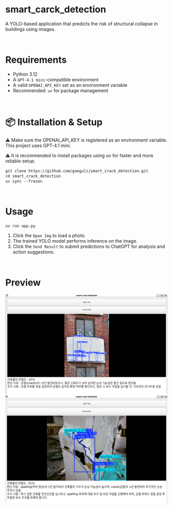 # smart_carck_detection
A YOLO-based application that predicts the risk of structural collapse in buildings using images.

<br>

# Requirements
- Python 3.12
- A `GPT-4.1 mini`-compatible environment
- A valid `OPENAI_API_KEY` set as an environment variable
- Recommended: `uv` for package management

<br>

# 📦 Installation & Setup
⚠️ Make sure the OPENAI_API_KEY is registered as an environment variable. This project uses GPT-4.1 mini.

⚠️ It is recommended to install packages using uv for faster and more reliable setup.


```
git clone https://github.com/gaeguli/smart_crack_detection.git
cd smart_crack_detection
uv sync --frozen
```

<br>

# Usage
```
uv run app.py
```

1. Click the `Open Img` to load a photo.
2. The trained YOLO model performs inference on the image.
3. Click the `Send Result` to submit predictions to ChatGPT for analysis and action suggestions.

<br>

# Preview
<img src="img/img1.png">

<br/>

<img src="img/img2.png">

<br/>

<br/>

